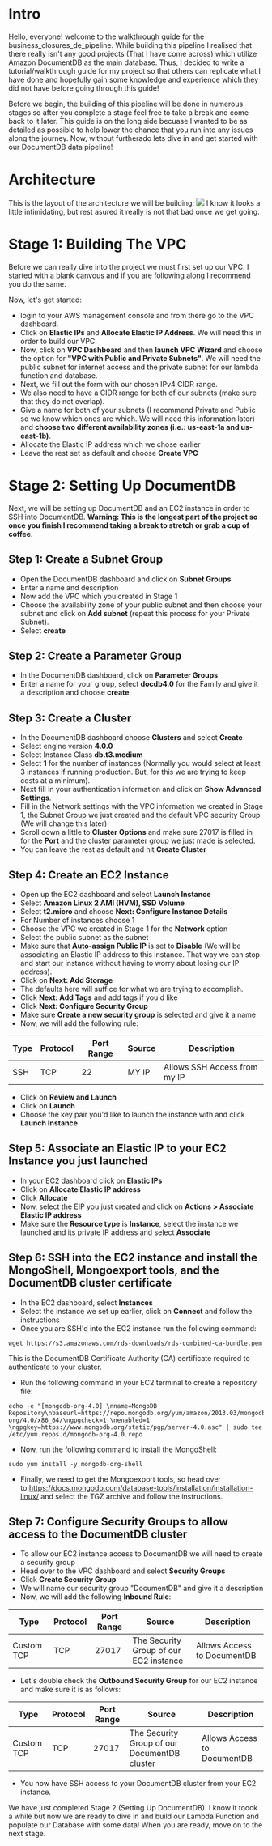 # Intro
Hello, everyone! welcome to the walkthrough guide for the business_closures_de_pipeline. While building this pipeline I realised that there really isn't any good projects (That I have come across) which utilize Amazon DocumentDB as the main database. Thus, I decided to write a tutorial/walkthrough guide for my project so that others can replicate what I have done and hopefully gain some knowledge and experience which they did not have before going through this guide!

Before we begin, the building of this pipeline will be done in numerous stages so after you complete a stage feel free to take a break and come back to it later. This guide is on the long side becuase I wanted to be as detailed as possible to help lower the chance that you run into any issues along the journey. Now, without furtherado lets dive in and get started with our DocumentDB data pipeline!

# Architecture
This is the layout of the architecture we will be building:
![](DE-PROJECT.png)
I know it looks a little intimidating, but rest asured it really is not that bad once we get going.

# Stage 1: Building The VPC
Before we can really dive into the project we must first set up our VPC. I started with a blank canvous and if you are following along I recommend you do the same.

Now, let's get started:

- login to your AWS management console and from there go to the VPC dashboard.
- Click on **Elastic IPs** and **Allocate Elastic IP Address**. We will need this in order to build our VPC.
- Now, click on **VPC Dashboard** and then **launch VPC Wizard** and choose the option for **"VPC with Public and Private Subnets"**. We will need the public subnet for internet access and the private subnet for our lambda function and database.
- Next, we fill out the form with our chosen IPv4 CIDR range.
- We also need to have a CIDR range for both of our subnets (make sure that they do not overlap).
- Give a name for both of your subnets (I recommend Private and Public so we know which ones are which. We will need this information later) and **choose two different availability zones (i.e.: us-east-1a and us-east-1b)**.
- Allocate the Elastic IP address which we chose earlier
- Leave the rest set as default and choose **Create VPC**

# Stage 2: Setting Up DocumentDB
Next, we will be setting up DocumentDB and an EC2 instance in order to SSH into DocumentDB. **Warning: This is the longest part of the project so once you finish I recommend taking a break to stretch or grab a cup of coffee**.

## Step 1: Create a Subnet Group
- Open the DocumentDB dashboard and click on **Subnet Groups**
- Enter a name and description
- Now add the VPC which you created in Stage 1
- Choose the availability zone of your public subnet and then choose your subnet and click on **Add subnet** (repeat this process for your Private Subnet).
- Select **create**

## Step 2: Create a Parameter Group
- In the DocumentDB dashboard, click on **Parameter Groups**
- Enter a name for your group, select **docdb4.0** for the Family and give it a description and choose **create**

## Step 3: Create a Cluster
- In the DocumentDB dashboard choose **Clusters** and select **Create**
- Select engine version **4.0.0**
- Select Instance Class **db.t3.medium**
- Select **1** for the number of instances (Normally you would select at least 3 instances if running production. But, for this we are trying to keep costs at a minimum).
- Next fill in your authentication information and click on **Show Advanced Settings**.
- Fill in the Network settings with the VPC information we created in Stage 1, the Subnet Group we just created and the default VPC security Group (We will change this later)
- Scroll down a little to **Cluster Options** and make sure 27017 is filled in for the **Port** and the cluster parameter group we just made is selected.
- You can leave the rest as default and hit **Create Cluster**

## Step 4: Create an EC2 Instance
- Open up the EC2 dashboard and select **Launch Instance**
- Select **Amazon Linux 2 AMI (HVM), SSD Volume**
- Select **t2.micro** and choose **Next: Configure Instance Details**
- For Number of instances choose 1
- Choose the VPC we created in Stage 1 for the **Network** option
- Select the public subnet as the subnet
- Make sure that **Auto-assign Public IP** is set to **Disable** (We will be associating an Elastic IP address to this instance. That way we can stop and start our instance without having to worry about losing our IP address).
- Click on **Next: Add Storage**
- The defaults here will suffice for what we are trying to accomplish.
- Click **Next: Add Tags** and add tags if you'd like
- Click **Next: Configure Security Group**
- Make sure **Create a new security group** is selected and give it a name
- Now, we will add the following rule:

|Type|Protocol|Port Range|Source|Description|
|----|--------|----------|------|-----------|
|SSH|TCP|22|MY IP|Allows SSH Access from my IP|

- Click on **Review and Launch**
- Click on **Launch**
- Choose the key pair you'd like to launch the instance with and click **Launch Instance**

## Step 5: Associate an Elastic IP to your EC2 Instance you just launched
- In your EC2 dashboard click on **Elastic IPs**
- Click on **Allocate Elastic IP address**
- Click **Allocate**
- Now, select the EIP you just created and click on **Actions > Associate Elastic IP address**
- Make sure the **Resource type** is **Instance**, select the instance we launched and its private IP address and select **Associate**

## Step 6: SSH into the EC2 instance and install the MongoShell, Mongoexport tools, and the DocumentDB cluster certificate
- In the EC2 dashboard, select **Instances**
- Select the instance we set up earlier, click on **Connect** and follow the instructions
- Once you are SSH'd into the EC2 instance run the following command:
```
wget https://s3.amazonaws.com/rds-downloads/rds-combined-ca-bundle.pem

```
This is the DocumentDB Certificate Authority (CA) certificate required to authenticate to your cluster.

- Run the following command in your EC2 terminal to create a repository file:
```
echo -e "[mongodb-org-4.0] \nname=MongoDB Repository\nbaseurl=https://repo.mongodb.org/yum/amazon/2013.03/mongodb-org/4.0/x86_64/\ngpgcheck=1 \nenabled=1 \ngpgkey=https://www.mongodb.org/static/pgp/server-4.0.asc" | sudo tee /etc/yum.repos.d/mongodb-org-4.0.repo

```
- Now, run the following command to install the MongoShell:
```
sudo yum install -y mongodb-org-shell

```
- Finally, we need to get the Mongoexport tools, so head over to:https://docs.mongodb.com/database-tools/installation/installation-linux/ and select the TGZ archive and follow the instructions.

## Step 7: Configure Security Groups to allow access to the DocumentDB cluster
- To allow our EC2 instance access to DocumentDB we will need to create a security group
- Head over to the VPC dashboard and select **Security Groups**
- Click **Create Security Group**
- We will name our security group "DocumentDB" and give it a description
- Now, we will add the following **Inbound Rule**: 

|Type|Protocol|Port Range|Source|Description|
|----|--------|----------|------|-----------|
|Custom TCP|TCP|27017|The Security Group of our EC2 instance|Allows Access to DocumentDB|

- Let's double check the **Outbound Security Group** for our EC2 instance and make sure it is as follows:

|Type|Protocol|Port Range|Source|Description|
|----|--------|----------|------|-----------|
|Custom TCP|TCP|27017|The Security Group of our DocumentDB cluster|Allows Access to DocumentDB|

- You now have SSH access to your DocumentDB cluster from your EC2 instance.

We have just completed Stage 2 (Setting Up DocumentDB). I know it toook a while but now we are ready to dive in and build our Lambda Function and populate our Database with some data! When you are ready, move on to the next stage.
